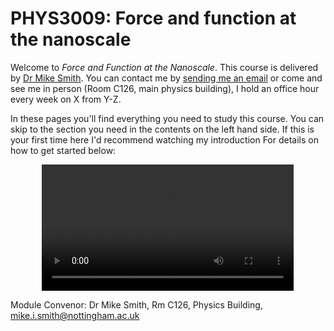 # PHYS3009: Force and function at the nanoscale

Welcome to *Force and Function at the Nanoscale*. This course is delivered by <a href="https://www.nottingham.ac.uk">Dr Mike Smith</a>. You can contact me by <a href="mailto:mike.i.smith@nottingham.ac.uk">sending me an email</a> or come and see me in person (Room C126, main physics building), I hold an office hour every week on X from Y-Z.

In these pages you'll find everything you need to study this course. You can skip to the section you need in the contents on the left hand side. If this is your first time here I'd recommend watching my introduction For details on how to get started below:

<div style="text-align: center;">
<video width="80%" controls>
  <source src="media/vid1_1.mkv" type="video/mp4">
  Your browser does not support the video tag.
</video>
</div>

Module Convenor: Dr Mike Smith, Rm C126, Physics Building, mike.i.smith@nottingham.ac.uk


